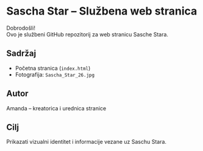 # Sascha Star – Službena web stranica

Dobrodošli!  
Ovo je službeni GitHub repozitorij za web stranicu Sasche Stara.

## Sadržaj
- Početna stranica (`index.html`)
- Fotografija: `Sascha_Star_26.jpg`

## Autor
Amanda – kreatorica i urednica stranice

## Cilj
Prikazati vizualni identitet i informacije vezane uz Saschu Stara.

